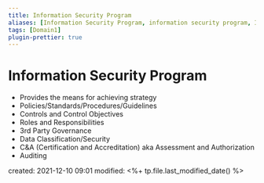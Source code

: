 ```yaml
---
title: Information Security Program
aliases: [Information Security Program, information security program, IS Program, IS program]
tags: [Domain1]
plugin-prettier: true
---
```


# Information Security Program

- Provides the means for achieving strategy
- Policies/Standards/Procedures/Guidelines
- Controls and Control Objectives
- Roles and Responsibilities
- 3rd Party Governance
- Data Classification/Security
- C&A (Certification and Accreditation) aka Assessment and Authorization
- Auditing

created: 2021-12-10 09:01
modified: <%+ tp.file.last_modified_date() %>